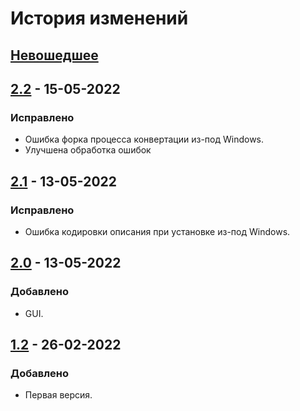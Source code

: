 # История изменений

## [Невошедшее]

## [2.2] - 15-05-2022
### Исправлено
- Ошибка форка процесса конвертации из-под Windows.
- Улучшена обработка ошибок

## [2.1] - 13-05-2022
### Исправлено
- Ошибка кодировки описания при установке из-под Windows.

## [2.0] - 13-05-2022
### Добавлено
- GUI.

## [1.2] - 26-02-2022
### Добавлено
- Первая версия.


[Невошедшее]: https://github.com/interlark/qdc-converter/compare/v2.2...HEAD
[2.2]: https://github.com/interlark/qdc-converter/compare/v2.1...v2.2
[2.1]: https://github.com/interlark/qdc-converter/compare/v2.0...v2.1
[2.0]: https://github.com/interlark/qdc-converter/compare/v1.2...v2.0
[1.2]: https://github.com/interlark/qdc-converter/releases/tag/v1.2

